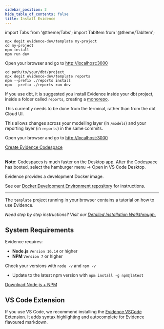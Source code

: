 ```yaml
---
sidebar_position: 2
hide_table_of_contents: false
title: Install Evidence
---
```


import Tabs from '@theme/Tabs';
import TabItem from '@theme/TabItem';

<Tabs>
<TabItem value="standalone" label="Stand-alone" default>

```shell
npx degit evidence-dev/template my-project
cd my-project
npm install
npm run dev
```

<p class="standard-margin">Open your browser and go to <a href="http://localhost:3000">http://localhost:3000</a></p>

</TabItem>

<TabItem value="dbt" label="With dbt">

```shell
cd path/to/your/dbt/project
npx degit evidence-dev/template reports
npm --prefix ./reports install
npm --prefix ./reports run dev
```

<p class="standard-margin">If you use dbt, it is suggested you install Evidence inside your dbt project, inside a folder called <code>reports</code>, creating a <a href="https://github.com/archiewood/analytics_monorepo">monorepo</a>.</p>
<p class="standard-margin">This currently needs to be done from the terminal, rather than from the dbt Cloud UI.</p>
<p class="standard-margin">This allows changes across your modelling layer (in <code>/models</code>) and your reporting layer (in <code>reports</code>) in the same commits.</p>
<p class="standard-margin">Open your browser and go to <a href="http://localhost:3000">http://localhost:3000</a></p>

</TabItem>

<TabItem value="codespaces" label="Codespaces">

<a class="external" href="https://github.com/codespaces/new?machine=standardLinux32gb&repo=399252557&ref=main&geo=UsEast">
Create Evidence Codespace
</a>
<br/><br/>

**Note:** Codespaces is much faster on the Desktop app. After the Codespace has booted, select the hamburger menu &rarr; Open in VS Code Desktop.

</TabItem>

<TabItem value="docker" label="Docker">
<p class="standard-margin">Evidence provides a development Docker image.</p>
<p class="standard-margin">See our <a href="https://github.com/evidence-dev/docker-devenv">Docker Development Environment repository</a> for instructions.</p>
</TabItem>
</Tabs>

<hr/>

The <code>template</code> project running in your browser contains a tutorial on how to use Evidence.

_Need step by step instructions? Visit our [Detailed Installation Walkthrough.](/guides/installation)_

## System Requirements

Evidence requires:

- **Node.js** `Version 16.14` or higher
- **NPM** `Version 7` or higher

Check your versions with `node -v` and `npm -v`

- Update to the latest npm version with `npm install -g npm@latest`

<a class="external" href="https://nodejs.org/en/download">Download Node.js + NPM</a>

## VS Code Extension

If you use VS Code, we recommend installing the [Evidence VSCode Extension](https://marketplace.visualstudio.com/items?itemName=Evidence.evidence-vscode). It adds syntax highlighting and autocomplete for Evidence flavoured markdown.
